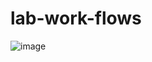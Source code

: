 # lab-work-flows

![image](https://github.com/IvanG-G/lab-work-flows/assets/138608967/6857c941-fbb5-487e-8aa6-eaea6bb1c359)
